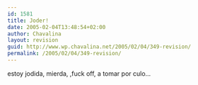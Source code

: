 ```yaml
---
id: 1581
title: Joder!
date: 2005-02-04T13:48:54+02:00
author: Chavalina
layout: revision
guid: http://www.wp.chavalina.net/2005/02/04/349-revision/
permalink: /2005/02/04/349-revision/
---
```

estoy jodida, mierda, ,fuck off, a tomar por culo…